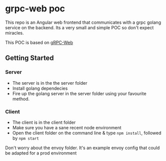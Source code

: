 # grpc-web poc

This repo is an Angular web frontend that communicates with a grpc golang service on the backend. Its a very small and simple POC so don't expect miracles.

This POC is based on [gRPC-Web](https://github.com/grpc/grpc-web)

## Getting Started

### Server
* The server is in the the server folder
* Install golang dependecies
* Fire up the golang server in the server folder using your favourite method.

### Client
* The client is in the client folder
* Make sure you have a sane recent node environment
* Open the client folder on the command line & type `npm install`, followed by `npm start`

Don't worry about the envoy folder. It's an example envoy config that could be adapted for a prod environment
